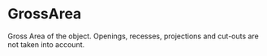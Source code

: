 GrossArea
=========

Gross Area of the object. Openings, recesses, projections and cut-outs are not taken into account.
